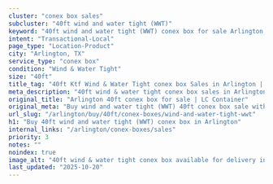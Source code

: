 ```yaml
---
cluster: "conex box sales"
subcluster: "40ft wind and water tight (WWT)"
keyword: "40ft wind and water tight (WWT) conex box for sale Arlington, TX"
intent: "Transactional-Local"
page_type: "Location-Product"
city: "Arlington, TX"
service_type: "conex box"
condition: "Wind & Water Tight"
size: "40ft"
title_tag: "40ft Ktf Wind & Water Tight conex box Sales in Arlington | LC Container"
meta_description: "40ft wind & water tight conex box sales in Arlington. Fast delivery, competitive pricing. Serving conex boxes area. Quote ID: Z2I. Call (214) 524-4168 for your free quote today."
original_title: "Arlington 40ft conex box for sale | LC Container"
original_meta: "Buy wind and water tight (WWT) 40ft conex box sale with local delivery in Arlington, TX. LC Container — local Since 2003. Request a fast quote today."
url_slug: "/arlington/buy/40ft/conex-boxes/wind-and-water-tight-wwt"
h1: "Buy 40ft wind and water tight (WWT) conex box in Arlington"
internal_links: "/arlington/conex-boxes/sales"
priority: 3
notes: ""
noindex: true
image_alt: "40ft wind & water tight conex box available for delivery in Arlington"
last_updated: "2025-10-20"
---
```


<!-- TODO: Add unique city/inventory copy, images, and internal links here. -->
